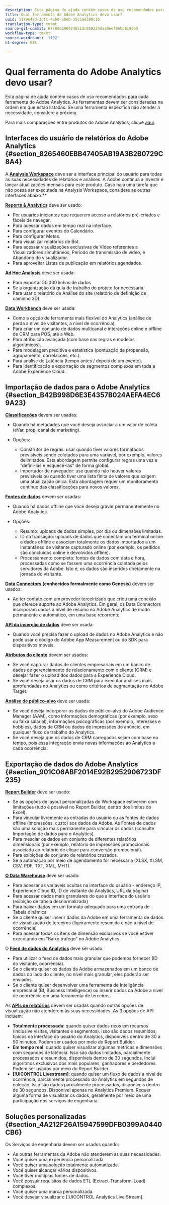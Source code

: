 ```yaml
---
description: Esta página de ajuda contém casos de uso recomendados para cada ferramenta do Adobe Analytics. As ferramentas devem ser consideradas na ordem em que estão listadas. Se uma ferramenta específica não atender à necessidade, considere a próxima.
title: Qual ferramenta do Adobe Analytics devo usar?
uuid: 1179e49d-3cfc-4abd-a8eb-35c5ae380c16
translation-type: tm+mt
source-git-commit: 6778dd290424651dc959224daa0eef8ebd8196e5
workflow-type: tm+mt
source-wordcount: '1102'
ht-degree: 98%

---
```



# Qual ferramenta do Adobe Analytics devo usar?

Esta página de ajuda contém casos de uso recomendados para cada ferramenta do Adobe Analytics. As ferramentas devem ser consideradas na ordem em que estão listadas. Se uma ferramenta específica não atender à necessidade, considere a próxima.

Para mais comparações entre produtos do Adobe Analytics, clique [aqui](/help/admin/c-analytics-product-comparison/analytics-product-comparison.md).

## Interfaces do usuário de relatórios do Adobe Analytics {#section_8265460EBB47405AB19A3B2B0729C8A4}

A **[Analysis Workspace](/help/analyze/analysis-workspace/home.md)** deve ser a interface principal do usuário para todas as suas necessidades de relatórios e análises. A Adobe continua a investir e lançar atualizações mensais para este produto. Caso haja uma tarefa que não possa ser executada na Analysis Workspace, considere as outras interfaces abaixo.**

**[Reports &amp; Analytics](/help/analyze/reports-analytics/overview/report-overview.md)** deve ser usado:

* Por usuários iniciantes que requerem acesso a relatórios pré-criados e fáceis de navegar.
* Para acessar dados em tempo real na interface.
* Para configurar eventos do Calendário.
* Para configurar Metas.
* Para visualizar relatórios de Bot.
* Para acessar visualizações exclusivas de Vídeo referentes a Visualizadores simultâneos, Período de transmissão de vídeo, e Abandono do visualizador.
* Para aproveitar Listas de publicação em relatórios agendados.

**[Ad Hoc Analysis](/help/analyze/ad-hoc-analysis/adhoc-home.md)** deve ser usada:

* Para exportar 50.000 linhas de dados
* Se a organização da guia de trabalho do projeto for necessária.
* Para usar o relatório de Análise do site (relatório de definição de caminho 3D).

**[Data Workbench](https://docs.adobe.com/content/help/pt-BR/data-workbench/using/home.html)** deve ser usada:

* Como a opção de ferramenta mais flexível do Analytics (análise de perda a nível de visitantes, a nível de ocorrência).
* Para criar um conjunto de dados multicanal e interações online e offline de CRM para POS, até a Web.
* Para atribuição avançada (com base nas regras e modelos algorítmicos).
* Para modelagem preditiva e estatística (pontuação de propensão, agrupamento, correlações, etc.).
* Para análise de Latência (tempo antes / depois de um evento).
* Para identificação e exportação de segmentos complexos em toda a Adobe Experience Cloud.

## Importação de dados para o Adobe Analytics {#section_B42B998D6E3E4357B024AEFA4EC69A23}

**[Classificações](/help/components/classifications/c-classifications.md)** devem ser usadas:

* Quando há metadados que você deseja associar a um valor de coleta (eVar, prop, canal de marketing).
* Opções:

   * Construtor de regras: usar quando tiver valores formatados previsíveis sendo coletados para uma variável, por exemplo, valores delimitados. Esta abordagem permite configurar regras uma vez e “defini-las e esquecê-las” de forma global.
   * Importador de navegador: use quando não houver valores previsíveis ou quando tiver uma lista finita de valores que exigem uma atualização única. Esta abordagem requer um monitoramento contínuo das classificações para novos valores.

**[Fontes de dados](/help/import/c-data-sources/datasrc-home.md)** devem ser usadas:

* Quando há dados offline que você deseja gravar permanentemente no Adobe Analytics.
* Opções:

   * Resumo: uploads de dados simples, por dia ou dimensões limitadas.
   * ID da transação: uploads de dados que conectam um terminal online a dados offline e associam totalmente os dados importados a um instantâneo de visitante capturado online (por exemplo, os pedidos são concluídos online e devolvidos offline).
   * Processamento completo: fontes de dados com data e hora, processadas como se fossem uma ocorrência coletada pelos servidores da Adobe. Isto é, os dados são inseridos diretamente na jornada do visitante.

**[Data Connectors ](https://www.adobeexchange.com/experiencecloud.html)(conhecidos formalmente como Genesis)** devem ser usados:

* Ao ter contato com um provedor terceirizado que criou uma conexão que oferece suporte ao Adobe Analytics. Em geral, os Data Connectors incorporam dados a nível de resumo no Adobe Analytics de modo permanente e automático, em uma base recorrente.

**[API da inserção de dados](/help/import/c-data-insertion-api/c-data-insertion-api.md)** deve ser usada:

* Quando você precisa fazer o upload de dados no Adobe Analytics e não pode usar o código do Adobe App Measurement ou do SDK para dispositivos móveis.

**[Atributos do cliente](https://docs.adobe.com/content/help/pt-BR/core-services/interface/customer-attributes/attributes.html)** devem ser usados:

* Se você capturar dados de clientes empresariais em um banco de dados de gerenciamento de relacionamento com o cliente (CRM) e desejar fazer o upload dos dados para a Experience Cloud.
* Se você deseja usar os dados de CRM para executar análises mais aprofundadas no Analytics ou como critérios de segmentação no Adobe Target.

**[Análise de público-alvo](/help/integrate/c-audience-analytics/mc-audiences-aam.md)** deve ser usada:

* Se você deseja incorporar os dados de público-alvo do Adobe Audience Manager (AAM), como informações demográficas (por exemplo, sexo ou faixa salarial), informações psicográficas (por exemplo, interesses e hobbies), dados de CRM ou dados de impressões do anúncio, em qualquer fluxo de trabalho do Analytics.
* Se você deseja que os dados de CRM carregados sejam com base no tempo, pois essa integração envia novas informações ao Analytics a cada ocorrência.

## Exportação de dados do Adobe Analytics {#section_901C06ABF2014E92B2952906723DF235}

**[Report Builder](/help/analyze/report-builder/home.md)** deve ser usado:

* Se as opções de layout personalizadas do Workspace estiverem com limitações (tudo é possível no Report Builder, dentro dos limites do Excel).
* Para vincular livremente as entradas do usuário ou as fontes de dados offline (impressões, custo) aos dados da Adobe. As Fontes de dados são uma solução mais permanente para vincular os dados (consulte Importação de dados para o Analytics).
* Para mesclar os dados em conjunto de diferentes relatórios dimensionais (por exemplo, relatório de impressões promocionais associado ao relatório de clique para conversão promocional).
* Para exibições de conjunto de relatórios cruzados.
* Se a automação por meio de agendamento for necessária (XLSX, XLSM, CSV, PDF, TXT, XML, MHT).

**[O Data Warehouse](/help/export/data-warehouse/data-warehouse.md)** deve ser usado:

* Para acessar as variáveis ocultas na interface do usuário - endereço IP, Experience Cloud ID, ID de visitante do Analytics, URL da página)
* Para acessar dados mais granulares do que a interface do usuário (exibição de tabela desnormalizada)
* Para baixar dados em um formato adequado para uma entrada de Tabela dinâmica
* Se o cliente quiser inserir dados da Adobe em uma ferramenta de dados de visualização de terceiros (ligeiramente resumida e não a nível de ocorrência)
* Para acessar todos os itens de dimensão exclusivos se você estiver executando em &quot;Baixo tráfego&quot; no Adobe Analytics

O **[Feed de dados do Analytics](/help/export/analytics-data-feed/c-df-contents/datafeeds-contents.md)** deve ser usado:

* Para utilizar o feed de dados mais granular que podemos fornecer (ID do visitante, ocorrência).
* Se o cliente quiser os dados da Adobe armazenados em um banco de dados do lado do cliente, no nível mais granular, eles poderão ser enviados.
* Se o cliente quiser desenvolver uma ferramenta de Inteligência empresarial (BI, Business Intelligence) ou inserir dados da Adobe a nível de ocorrência em uma ferramenta de terceiros.

As **[APIs de relatórios](https://www.adobe.io/apis/experiencecloud/analytics/docs.html#!AdobeDocs/analytics-2.0-apis/master/reporting-guide.md)** devem ser usadas quando outras opções de visualização não atenderem às suas necessidades. As 3 opções de API incluem:

* **Totalmente processada**: quando quiser dados ricos em recursos (inclusive visitas, visitantes e segmentos). Isso são dados resumidos, típicos da interface do usuário do Analytics, disponíveis dentro de 30 a 90 minutos. Podem ser usados por meio do Report Builder.
* **Em tempo real**: quando quiser visualizar algumas métricas e dimensões com segundos de latência. Isso são dados limitados, parcialmente processados e resumidos, disponíveis dentro de 30 segundos. Inclui algoritmos exclusivos dos mais populares, ganhadores e perdedores. Podem ser usados por meio do Report Builder.
* **[!UICONTROL Livestream]**: quando quiser um fluxo de dados a nível de ocorrência, parcialmente processado do Analytics em segundos de coleção. Isso são dados parcialmente processados, disponíveis dentro de 30 segundos. Disponível apenas no Analytics Premium. Requer alguma forma de visualizar os dados, geralmente por meio de uma participação nos serviços de engenharia.

## Soluções personalizadas {#section_4A212F26A15947599DFB0399A0440CB6}

Os Serviços de engenharia devem ser usados quando:

* As outras ferramentas da Adobe não atenderem as suas necessidades.
* Você quiser uma experiência personalizada.
* Você quiser uma solução totalmente automatizada.
* Você quiser alcançar vários dispositivos.
* Você tiver múltiplas fontes de dados.
* Você possuir requisitos de dados ETL (Extract-Transform-Load) complexos.
* Você quiser uma marca personalizada.
* Você desejar visualizar o [!UICONTROL Analytics Live Stream].
